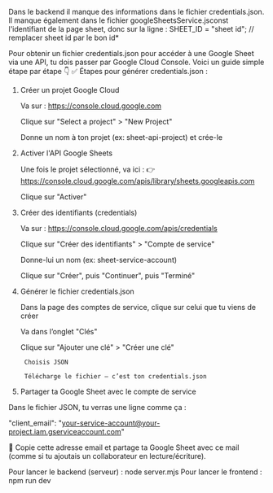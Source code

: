 Dans le backend il manque des informations dans le fichier credentials.json. Il manque également dans le fichier googleSheetsService.jsconst l'identifiant de la page sheet, donc sur la ligne :
SHEET_ID = "sheet id"; // remplacer sheet id par le bon id*

Pour obtenir un fichier credentials.json pour accéder à une Google Sheet via une API, tu dois passer par Google Cloud Console. Voici un guide simple étape par étape 👇
✅ Étapes pour générer credentials.json :
1. Créer un projet Google Cloud

    Va sur : https://console.cloud.google.com

    Clique sur "Select a project" > "New Project"

    Donne un nom à ton projet (ex: sheet-api-project) et crée-le

2. Activer l'API Google Sheets

    Une fois le projet sélectionné, va ici :
    👉 https://console.cloud.google.com/apis/library/sheets.googleapis.com

    Clique sur "Activer"

3. Créer des identifiants (credentials)

    Va sur : https://console.cloud.google.com/apis/credentials

    Clique sur "Créer des identifiants" > "Compte de service"

    Donne-lui un nom (ex: sheet-service-account)

    Clique sur "Créer", puis "Continuer", puis "Terminé"

4. Générer le fichier credentials.json

    Dans la page des comptes de service, clique sur celui que tu viens de créer

    Va dans l’onglet "Clés"

    Clique sur "Ajouter une clé" > "Créer une clé"

        Choisis JSON

        Télécharge le fichier — c’est ton credentials.json

5. Partager ta Google Sheet avec le compte de service

Dans le fichier JSON, tu verras une ligne comme ça :

"client_email": "your-service-account@your-project.iam.gserviceaccount.com"

📧 Copie cette adresse email et partage ta Google Sheet avec ce mail (comme si tu ajoutais un collaborateur en lecture/écriture).

Pour lancer le backend (serveur)  : node server.mjs
Pour lancer le frontend : npm run dev
